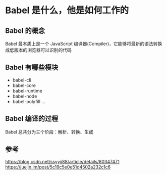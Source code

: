 # Babel 是什么，他是如何工作的

## Babel 的概念

Babel 最本质上是一个 JavaScript 编译器(Compiler)，它能够将最新的语法转换成低版本的浏览器可以识别的代码

## Babel 有哪些模块

- babel-cli
- babel-core
- babel-runtime
- babel-node
- babel-polyfill
...

## Babel 编译的过程

Babel 总共分为三个阶段：解析、转换、生成


## 参考
https://blog.csdn.net/ssyyjj88/article/details/80347471
https://juejin.im/post/5c19c5e0e51d4502a232c1c6